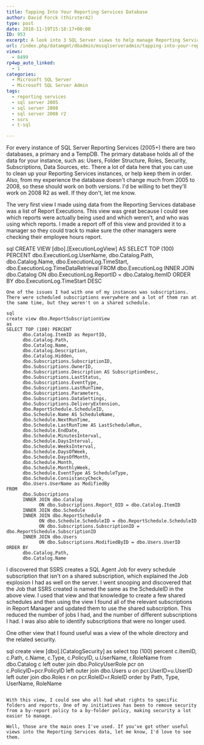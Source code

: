 ```yaml
---
title: Tapping Into Your Reporting Services Database
author: David Forck (thirster42)
type: post
date: 2010-11-19T15:18:17+00:00
ID: 953
excerpt: A look into 3 SQL Server views to help manage Reporting Services Instances
url: /index.php/datamgmt/dbadmin/mssqlserveradmin/tapping-into-your-reporting-services-dat/
views:
  - 8499
rp4wp_auto_linked:
  - 1
categories:
  - Microsoft SQL Server
  - Microsoft SQL Server Admin
tags:
  - reporting services
  - sql server 2005
  - sql server 2008
  - sql server 2008 r2
  - ssrs
  - t-sql

---
```

For every instance of SQL Server Reporting Services (2005+) there are two databases, a primary and a TempDB. The primary database holds all of the data for your instance, such as: Users, Folder Structure, Roles, Security, Subscriptions, Data Sources, etc. There a lot of data here that you can use to clean up your Reporting Services instances, or help keep them in order. Also, from my experience the database doesn't change much from 2005 to 2008, so these should work on both versions. I'd be willing to bet they'll work on 2008 R2 as well. If they don't, let me know.

The very first view I made using data from the Reporting Services database was a list of Report Executions. This view was great because I could see which reports were actually being used and which weren't, and who was using which reports. I made a report off of this view and provided it to a manager so they could track to make sure the other managers were checking their employee hours report.

sql
CREATE VIEW [dbo].[ExecutionLogView]
AS    SELECT TOP (100) PERCENT
            dbo.ExecutionLog.UserName,
            dbo.Catalog.Path,
            dbo.Catalog.Name,
            dbo.ExecutionLog.TimeStart,
            dbo.ExecutionLog.TimeDataRetrieval
      FROM
            dbo.ExecutionLog
            INNER JOIN dbo.Catalog
                  ON dbo.ExecutionLog.ReportID = dbo.Catalog.ItemID
      ORDER BY
            dbo.ExecutionLog.TimeStart DESC
```
One of the issues I had with one of my instances was subscriptions. There were scheduled subscriptions everywhere and a lot of them ran at the same time, but they weren't on a shared schedule.

sql
create view dbo.ReportSubscriptionView
as
SELECT TOP (100) PERCENT
      dbo.Catalog.ItemID as ReportID,
      dbo.Catalog.Path,
      dbo.Catalog.Name,
      dbo.Catalog.Description,
      dbo.Catalog.Hidden,
      dbo.Subscriptions.SubscriptionID,
      dbo.Subscriptions.OwnerID,
      dbo.Subscriptions.Description AS SubscriptionDesc,
      dbo.Subscriptions.LastStatus,
      dbo.Subscriptions.EventType,
      dbo.Subscriptions.LastRunTime,
      dbo.Subscriptions.Parameters,
      dbo.Subscriptions.DataSettings,
      dbo.Subscriptions.DeliveryExtension,
      dbo.ReportSchedule.ScheduleID,
      dbo.Schedule.Name AS ScheduleName,
      dbo.Schedule.NextRunTime,
      dbo.Schedule.LastRunTime AS LastScheduleRun,
      dbo.Schedule.EndDate,
      dbo.Schedule.MinutesInterval,
      dbo.Schedule.DaysInterval,
      dbo.Schedule.WeeksInterval,
      dbo.Schedule.DaysOfWeek,
      dbo.Schedule.DaysOfMonth,
      dbo.Schedule.Month,
      dbo.Schedule.MonthlyWeek,
      dbo.Schedule.EventType AS ScheduleType,
      dbo.Schedule.ConsistancyCheck,
      dbo.Users.UserName as ModifiedBy
FROM
      dbo.Subscriptions
      INNER JOIN dbo.Catalog
            ON dbo.Subscriptions.Report_OID = dbo.Catalog.ItemID
      INNER JOIN dbo.Schedule
      INNER JOIN dbo.ReportSchedule
            ON dbo.Schedule.ScheduleID = dbo.ReportSchedule.ScheduleID
            ON dbo.Subscriptions.SubscriptionID = dbo.ReportSchedule.SubscriptionID
      INNER JOIN dbo.Users
            ON dbo.Subscriptions.ModifiedByID = dbo.Users.UserID
ORDER BY
      dbo.Catalog.Path,
      dbo.Catalog.Name
```
I discovered that SSRS creates a SQL Agent Job for every schedule subscription that isn't on a shared subscription, which explained the Job explosion I had as well on the server. I went snooping and discovered that the Job that SSRS created is named the same as the ScheduleID in the above view. I used that view and that knowledge to create a few shared schedules and then using the view I found all of the relevant subscriptions in Report Manager and updated them to use the shared subscription. This reduced the number of jobs I had, and the number of different subscriptions I had. I was also able to identify subscriptions that were no longer used.

One other view that I found useful was a view of the whole directory and the related security.

sql
create view [dbo].[CatalogSecurity] as
select  top (100) percent
	c.ItemID,
	c.Path,
	c.Name,
	c.Type,
	c.PolicyID,
	u.UserName,
	r.RoleName
from dbo.Catalog c
	left outer join dbo.PolicyUserRole pcr
		on c.PolicyID=pcr.PolicyID
	left outer join dbo.Users u
		on pcr.UserID=u.UserID
	left outer join dbo.Roles r
		on pcr.RoleID=r.RoleID
order by Path, Type, UserName, RoleName
```

With this view, I could see who all had what rights to specific folders and reports. One of my initiatives has been to remove security from a by-report policy to a by-folder policy, making security a lot easier to manage.

Well, those are the main ones I've used. If you've got other useful views into the Reporting Services data, let me know, I'd love to see them.